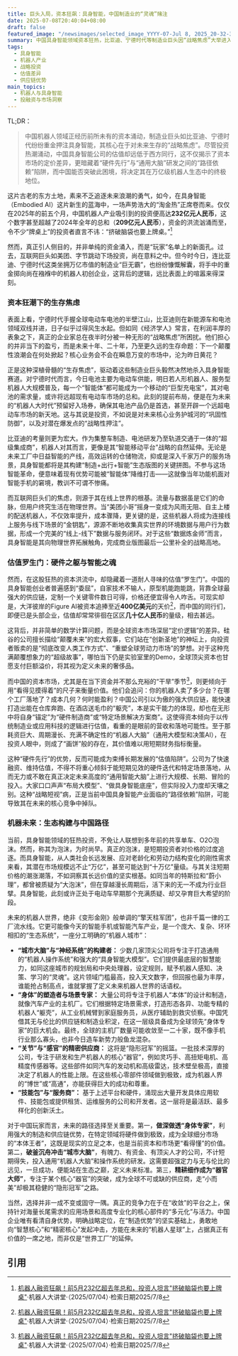 ```yaml
---
title: 巨头入局，资本狂飙：具身智能，中国制造业的“灵魂”赌注
date: 2025-07-08T20:40:04+08:00
draft: false
featured_image: "/newsimages/selected_image_YYYY-07-Jul 8, 2025_20-32-38-410.jpg"
summary: 中国具身智能领域资本狂热，比亚迪、宁德时代等制造业巨头因“战略焦虑”大举进入，押注未来万亿级市场。然而，中国企业估值远低于西方同行，暴露了资本市场在“硬件落地”与“通用大脑”投入之间的定价矛盾，如何摆脱对短期商业化的“路径依赖”，聚焦核心AI研发，将是中国在未来机器人生态竞争中取得领先的关键。
tags: 
  - 具身智能
  - 机器人产业
  - 战略投资
  - 估值差异
  - 供应链优势
main_topics: 
  - 机器人与具身智能
  - 投融资与市场洞察
---
```


TL;DR： 
> 中国机器人领域正经历前所未有的资本涌动，制造业巨头如比亚迪、宁德时代纷纷重金押注具身智能，其核心在于对未来生存的“战略焦虑”。尽管投资热潮涌动，中国具身智能公司的估值却远低于西方同行，这不仅揭示了资本市场的定价差异，更暗藏着“硬件先行”与“通用大脑”研发之间的“路径依赖”陷阱，而中国能否突破此困境，将决定其在万亿级机器人生态中的终极地位。

这片古老的东方土地，素来不乏追逐未来浪潮的勇气，如今，在具身智能（Embodied AI）这片新生的蓝海中，一场声势浩大的“淘金热”正席卷而来。仅仅在2025年的前五个月，中国机器人产业吸引到的投资便高达**232亿元人民币**，这个数字甚至超越了2024年全年的总和（**209亿元人民币**），资金的洪流汹涌而至，令不少“牌桌上”的投资者直言不讳：“挤破脑袋也要上牌桌。”[^1]

然而，真正引人侧目的，并非单纯的资金涌入，而是“玩家”名单上的新面孔。过去，互联网巨头如美团、字节跳动下场投资，尚在意料之中。但今时今日，连比亚迪、宁德时代这类坐拥万亿市值的制造业“巨无霸”，也纷纷慷慨解囊，将手中的重金掷向尚在襁褓中的机器人初创企业，这背后的逻辑，远比表面上的喧嚣来得深刻。

### 资本狂潮下的生存焦虑

表面上看，宁德时代手握全球电动车电池的半壁江山，比亚迪则在新能源车和电池领域双线并进，日子似乎过得风生水起。但如同《经济学人》常言，在利润丰厚的表象之下，真正的企业家总在夜半时分被一种无形的“战略焦虑”所困扰。他们担心的并非当下的盈亏，而是未来十年、二十年，乃至更久远的生存命题：下一个颠覆性浪潮会在何处掀起？核心业务会不会在瞬息万变的市场中，沦为昨日黄花？

正是这种深植骨髓的“生存焦虑”，驱动着这些制造业巨头毅然决然地杀入具身智能赛道。对宁德时代而言，今日电池主要为电动车供能，明日若人形机器人、服务型机器人大规模普及，每一个“智能体”都可能成为一个移动的“巨型充电宝”，其对电池的需求量，或许将远超现有电动车市场的总和。此刻的提前布局，便是在为未来的“机器人大时代”预留好入场券，确保其电池产品仍是首选，甚至开辟一个远超电动车市场的新天地。这与其说是投资，不如说是对未来核心业务护城河的“巩固性防御”，以及对潜在爆发点的“战略性押注”。

比亚迪的考量则更为宏大。作为集整车制造、电池研发乃至轨道交通于一体的“超级集成商”，机器人对其而言，更像是其“智能移动平台”战略的自然延伸。无论是未来工厂中日益智能的产线，高效运转的仓储物流，抑或是深入千家万户的服务场景，具身智能都将是其构建“制造+出行+智能”生态版图的关键拼图。不参与这场智能革命，便意味着现有优势可能被“智能体”降维打击——这就像当年功能机面对智能手机的窘境，教训不可谓不惨痛。

而互联网巨头们的焦虑，则源于其在线上世界的根基。流量与数据虽是它们的命脉，但用户终究生活在物理世界。当“美团小哥”摇身一变成为风雨无阻、自主上楼的配送机器人，不仅效率提升，成本骤降，更关键的是，这些机器人将成为连接线上服务与线下场景的“金钥匙”，源源不断地收集真实世界的环境数据与用户行为数据，形成一个完美的“线上-线下”数据与服务闭环。对于这些“数据炼金师”而言，具身智能是其向物理世界拓展触角，完成商业版图最后一公里补全的战略高地。

### 估值罗生门：硬件之躯与智能之魂

然而，在这股狂热的资本洪流中，却隐藏着一道耐人寻味的估值“罗生门”。中国的具身智能创业者普遍感到“委屈”，自家技术不输人，原型机能跑能跳，背靠全球最强大的供应链，定制一个关键零件数日可得，价格还便宜得令人咋舌。可现实却是，大洋彼岸的Figure AI被资本追捧至近**400亿美元**的天价[^1]，而中国的同行们，即便已是头部企业，估值却常常徘徊在区区**几十亿人民币**的量级，相去甚远。

这背后，并非简单的数学计算问题，而是全球资本市场深层“定价逻辑”的差异。硅谷的公司擅长描绘“颠覆未来”的宏大叙事，它们站在“创新圣地”的神坛上，向投资者贩卖的是“彻底改变人类工作方式”、“重塑全球劳动力市场”的梦想。对于这种充满颠覆想象力的“超级故事”，哪怕当下仍是实验室里的Demo，全球顶尖资本也甘愿支付巨额溢价，将其视为定义未来的奢侈品。

而中国的资本市场，尤其是在当下资金并不那么充裕的“干旱”季节[^1]，则更倾向于用“看得见摸得着”的尺子来衡量价值。他们会追问：你的机器人卖了多少台？在哪个工厂落地了？成本几何？何时能盈利？中国公司引以为傲的强大供应链，能快速打造出能在仓库奔跑、在酒店送毛巾的“躯壳”，本是实干能力的体现，却也在无形中将自身“锚定”为“硬件制造商”或“特定场景解决方案商”。这使得资本倾向于以传统制造业或应用科技的逻辑进行估值，看重的是眼前的营收和落地可能性。至于那耗资巨大、周期漫长、充满不确定性的“机器人大脑”（通用大模型和决策AI），在投资人眼中，则成了“画饼”般的存在，其价值难以用短期财务指标衡量。

这种“硬件先行”的优势，反而可能成为束缚长期发展的“估值陷阱”。公司为了快速融资、维持估值，不得不将重心倾斜于能短期见效的硬件迭代和特定场景落地，从而无力或不敢在真正决定未来高度的“通用智能大脑”上进行大规模、长期、冒险的投入。大家口口声声“布局大模型”、“做具身智能底座”，但实际投入力度却天壤之别。这种“战略短视”病，正是当前中国具身智能产业面临的“路径依赖”陷阱，可能导致其在未来的核心竞争中掉队。

### 机器未来：生态构建与中国路径

当前，具身智能领域的狂热投资，不免让人联想到多年前的共享单车、O2O泡沫。然而，称其为泡沫，为时尚早。真正的泡沫，是短期投资者对价格的过度追逐。而具身智能，从人类社会长远发展、应对老龄化和劳动力结构变化的刚性需求来看，其潜在市场规模远不止“万亿”，甚至可能达到“十万亿”量级。与其关注短期价格的潮涨潮落，不如洞察其长远价值的坚实根基。如同当年的特斯拉和“蔚小理”，都曾被质疑为“大泡沫”，但在穿越漫长周期后，活下来的无一不成为行业巨擘。具身智能，此刻或许正处于电动车早期那个充满质疑、却又孕育巨大希望的阶段。

未来的机器人世界，绝非《变形金刚》般单调的“擎天柱军团”，也非千篇一律的工厂流水线。它更可能像今天的智能手机或智能汽车产业，是一个庞大、复杂、环环相扣的“生态系统”，一座分工明确的“机器人城市”：

*   **“城市大脑”与“神经系统”的构建者：** 少数几家顶尖公司将专注于打造通用的“机器人操作系统”和强大的“具身智能大模型”。它们提供最底层的智慧能力，如同这座城市的规划局和中央处理器，设定规则，赋予机器人感知、决策、学习的“灵魂”。这片领域门槛最高，投入天文数字，但回报也最为丰厚，谁能抢占制高点，谁就掌握了定义未来机器人世界的话语权。
*   **“身体”的塑造者与场景专家：** 大量公司将专注于机器人“本体”的设计和制造，就像汽车产业的主机厂。它们根据特定场景需求，打造形态各异、功能专精的机器人“躯壳”，从工业机械臂到家庭服务员，从医疗辅助到救灾侦察。中国凭借其无与伦比的供应链和制造业积淀，在这一层级具备成为全球领先“身体专家”的巨大机会。最终，全球的主机厂数量可能收敛至一二十家，既不像手机行业那么寡头，也非今日造车新势力般鱼龙混杂。
*   **“关节”与“感官”的精密供应商：** 这将是“隐形冠军”的摇篮。一批技术深厚的公司，专注于研发和生产机器人的核心“器官”，例如灵巧手、高扭矩电机、高精度传感器等。这些部件如同汽车的发动机和高级雷达，技术壁垒极高，直接决定了机器人的性能上限。在这些核心零部件领域做到极致，成为机器人界的“博世”或“高通”，亦能获得巨大的成功和尊重。
*   **“技能包”与“服务商”：** 基于上述平台和硬件，涌现出大量开发具体应用软件、技能包或提供租赁、运维服务的公司和开发者。这一层将是最活跃、最多样化的创新沃土。

对于中国玩家而言，未来的路径选择至关重要。第一，**做深做透“身体专家”**，利用强大的制造和供应链优势，在特定领域将硬件做到极致，成为全球细分市场的“本体王者”，这既是现实的立足之本，也是当前资本和市场更“看得懂”的价值。第二，**破釜沉舟冲击“城市大脑”**，有魄力、有资金、有顶尖人才的公司，不计短期得失，投入通用“机器人大脑”和操作系统的研发。这需要超强定力与无与伦比的远见，一旦成功，便能站在生态之巅，定义未来标准。第三，**精耕细作成为“器官大师”**，专注于某个核心“器官”的突破，成为全球不可或缺的供应商，走“小而美”却极其稳健的“隐形冠军”之路。

当然，选择并非一成不变或固守一隅。真正的竞争力在于在“收敛”的平台之上，保持针对海量长尾需求的应用场景和高度专业化的核心部件的“多元化”与活力。中国企业唯有看清自身优势，明确战略定位，在“制造优势”的坚实基础上，勇敢地向“智慧核心”和“精密核心”发起冲击，方能在未来的“机器人星球”上，占据真正有价值的一席之地，而非仅是“世界工厂”的延伸。

## 引用
[^1]: [机器人融资狂飙！前5月232亿超去年总和，投资人坦言"挤破脑袋也要上牌桌"](https://www.leaderobot.com/news/5742)·机器人大讲堂·（2025/07/04）·检索日期2025/7/8
[^2]: [比亚迪宁德时代杀入，制造业巨头为何疯抢机器人赛道？](https://www.36kr.com/p/3370220966400005)·36氪·东叔频道（2025/07/07）·检索日期2025/7/8
[^3]: [今年国内具身机器人融资规模已超230亿](https://finance.sina.com.cn/cj/2025-07-07/doc-inferrrh9693950.shtml?froms=ggmp)·新浪财经·（2025/07/07）·检索日期2025/7/8
